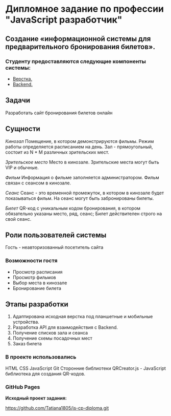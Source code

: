 # Дипломное задание по профессии "JavaScript разработчик"

## Создание «информационной системы для  предварительного бронирования билетов».

### Студенту предоставляются следующие компоненты системы:

- [Верстка.](./sources/layout.zip)
- [Backend.](./md/backend.md)

## Задачи

Разработать сайт бронирования билетов онлайн

## Сущности

_Кинозал_  Помещение, в котором демонстрируются фильмы. Режим работы определяется расписанием на день. Зал - прямоугольный, состоит из N * M различных зрительских мест.

_Зрительское место_  Место в кинозале. Зрительские места могут быть VIP и обычные.

_Фильм_  Информация о фильме заполняется администратором. Фильм связан с сеансом в кинозале.

_Сеанс_  Сеанс - это временной промежуток, в котором в кинозале будет показываться фильм. На сеанс могут быть забронированы билеты.

_Билет_  QR-код c уникальным кодом бронирования, в котором обязательно указаны место, ряд, сеанс; Билет действителен строго на свой сеанс.

## Роли пользователей системы

Гость - неавторизованный посетитель сайта

### Возможности гостя

-   Просмотр расписания
-   Просмотр фильмов
-   Выбор места в кинозале
-   Бронирование билета

## Этапы разработки

1.  Адаптирована  исходная верстка под планшетные и мобильные устройства.
2.  Разработка API для взаимодействия с Backend.
3.  Получение списков зала и сеанса
4.  Получение схемы посадочных мест
5.  Заказ билета

### В проекте использовались

HTML
CSS
JavaScript
Git
Сторонние библиотеки
QRCreator.js - JavaScript библиотека для создания QR-кодов.

### GitHub Pages



**Исходный проект задания:**

https://github.com/Tatiana1805/js-cp-diploma.git
